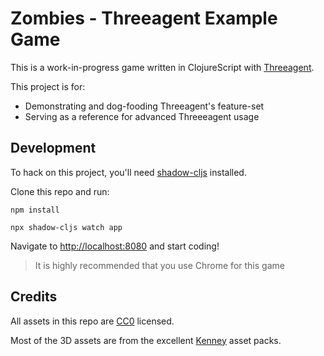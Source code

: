 # Zombies - Threeagent Example Game

This is a work-in-progress game written in ClojureScript with [Threeagent](https://github.com/DougHamil/threeagent).

This project is for:
* Demonstrating and dog-fooding Threeagent's feature-set
* Serving as a reference for advanced Threeeagent usage

## Development

To hack on this project, you'll need [shadow-cljs](https://github.com/thheller/shadow-cljs) installed.

Clone this repo and run:

```shell
npm install

npx shadow-cljs watch app
```

Navigate to [http://localhost:8080](http://localhost:8080) and start coding!

> It is highly recommended that you use Chrome for this game

## Credits

All assets in this repo are [CC0](https://creativecommons.org/share-your-work/public-domain/cc0/) licensed.

Most of the 3D assets are from the excellent [Kenney](https://kenney.nl/) asset packs.
